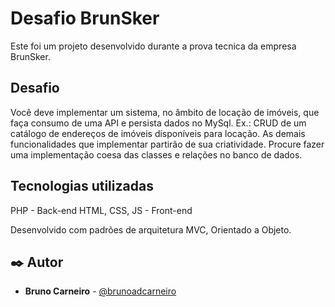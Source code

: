 # Desafio BrunSker

Este foi um projeto desenvolvido durante a prova tecnica da empresa BrunSker.

## Desafio

Você deve implementar um sistema, no âmbito de locação de imóveis, que faça consumo de uma API e persista dados no MySql. Ex.: CRUD de um catálogo de endereços de imóveis disponíveis para locação. As demais funcionalidades que implementar partirão de sua criatividade. Procure fazer uma implementação coesa das classes e relações no banco de dados.

## Tecnologias utilizadas

PHP - Back-end
HTML, CSS, JS - Front-end

Desenvolvido com padrões de arquitetura MVC, Orientado a Objeto.


## ✒️ Autor

* **Bruno Carneiro** - [@brunoadcarneiro](https://github.com/brunoadcarneiro)
